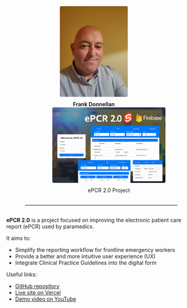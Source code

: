 <div style="text-align: center; margin-bottom: 20px;">

 
  <div style="display: inline-block; margin-right: 40px; text-align: center;">
    <img src="IMAGE1.jpg" width="180" style="border-radius: 4px;">
    <div style="margin-top: 8px; font-weight: bold;">Frank Donnellan</div>
  </div>

 
  <div style="display: inline-block; margin-left: 40px;">
    <img src="epcr2.0.png" width="300" style="border-radius: 4px;">
   <div style="margin-top: 8px; fornt-weight: bold;">ePCR 2.0 Project </div>
  </div>

</div>

<hr style="width: 80%; margin: 30px auto; border-top: 1px solid #ccc;">

<div style="max-width: 700px; margin: 0 auto;">
<p><strong>ePCR 2.0</strong> is a project focused on improving the electronic patient care report (ePCR) used by paramedics.</p>

<p>It aims to:</p>
<ul>
  <li>Simplify the reporting workflow for frontline emergency workers</li>
  <li>Provide a better and more intuitive user experience (UX)</li>
  <li>Integrate Clinical Practice Guidelines into the digital form</li>
</ul>

<p>
  Useful links:
  <ul>
    <li><a href="https://github.com/frankied67/ePCR-2.0.git" target="_blank">GitHub repository</a></li>
    <li><a href="https://e-pcr-2-0.vercel.app/" target="_blank">Live site on Vercel</a></li>
    <li><a href="https://youtu.be/bSeqxGvh3aA" target="_blank">Demo video on YouTube</a></li>
  </ul>
</p>

</div>

